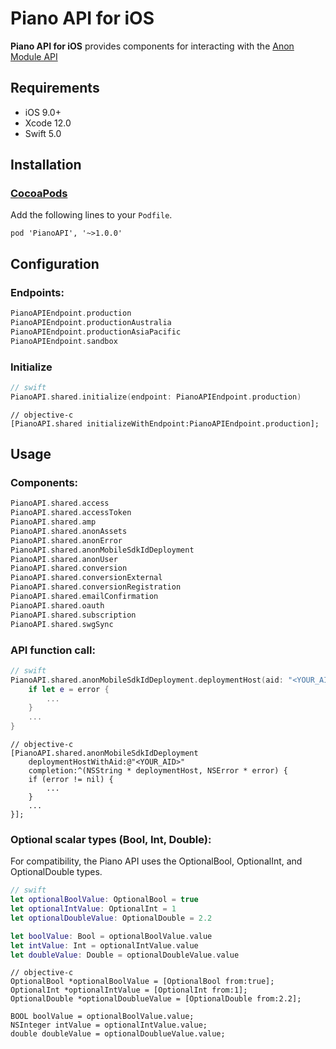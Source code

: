 # Piano API for iOS

**Piano API for iOS** provides components for interacting with the [Anon Module API](https://docs.piano.io/)

## Requirements
- iOS 9.0+
- Xcode 12.0
- Swift 5.0

## Installation

### [CocoaPods](https://cocoapods.org/)

Add the following lines to your `Podfile`.

```
pod 'PianoAPI', '~>1.0.0'
```

## Configuration

### Endpoints:
```swift
PianoAPIEndpoint.production
PianoAPIEndpoint.productionAustralia
PianoAPIEndpoint.productionAsiaPacific
PianoAPIEndpoint.sandbox
```
### Initialize
```swift
// swift
PianoAPI.shared.initialize(endpoint: PianoAPIEndpoint.production)
```

```
// objective-c
[PianoAPI.shared initializeWithEndpoint:PianoAPIEndpoint.production];
```

## Usage

### Components:

```swift
PianoAPI.shared.access
PianoAPI.shared.accessToken
PianoAPI.shared.amp
PianoAPI.shared.anonAssets
PianoAPI.shared.anonError
PianoAPI.shared.anonMobileSdkIdDeployment
PianoAPI.shared.anonUser
PianoAPI.shared.conversion
PianoAPI.shared.conversionExternal
PianoAPI.shared.conversionRegistration
PianoAPI.shared.emailConfirmation
PianoAPI.shared.oauth
PianoAPI.shared.subscription
PianoAPI.shared.swgSync
```

### API function call:
```swift
// swift
PianoAPI.shared.anonMobileSdkIdDeployment.deploymentHost(aid: "<YOUR_AID>") { deploymentHost, error in
    if let e = error {
        ...
    }
    ...
}
```

```obj-c
// objective-c
[PianoAPI.shared.anonMobileSdkIdDeployment
    deploymentHostWithAid:@"<YOUR_AID>"
    completion:^(NSString * deploymentHost, NSError * error) {
    if (error != nil) {
        ...
    }
    ...
}];
```

### Optional scalar types (Bool, Int, Double):
For compatibility, the Piano API uses the OptionalBool, OptionalInt, and OptionalDouble types.

```swift
// swift
let optionalBoolValue: OptionalBool = true
let optionalIntValue: OptionalInt = 1
let optionalDoubleValue: OptionalDouble = 2.2

let boolValue: Bool = optionalBoolValue.value
let intValue: Int = optionalIntValue.value
let doubleValue: Double = optionalDoubleValue.value
```

```obj-c
// objective-c
OptionalBool *optionalBoolValue = [OptionalBool from:true];
OptionalInt *optionalIntValue = [OptionalInt from:1];
OptionalDouble *optionalDoublueValue = [OptionalDouble from:2.2];

BOOL boolValue = optionalBoolValue.value;
NSInteger intValue = optionalIntValue.value;
double doubleValue = optionalDoublueValue.value;
```
